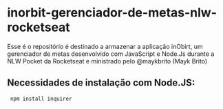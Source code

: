 # inorbit-gerenciador-de-metas-nlw-rocketseat
Esse é o repositório é destinado a armazenar a aplicação inObirt, um gerenciador de metas desenvolvido com JavaScript e Node.Js durante a NLW Pocket da Rocketseat e ministrado pelo @maykbrito (Mayk Brito)

## Necessidades de instalação com Node.JS:
``` npm install inquirer```
